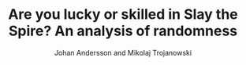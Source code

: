 ---
layout: post
title: "Are you lucky or skilled in Slay the Spire? An analysis of randomness"
author: "Johan Andersson and Mikolaj Trojanowski"
year: "2021"
place: "Malmö University"
type: "undergrad"
thesis_url: "https://www.diva-portal.org/smash/get/diva2:1563050/FULLTEXT02.pdf"
thesis_img: "/images/main-profile-photo.png"
category: dancing
tags: game-design slay-the-spire

---
